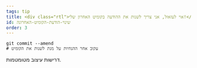 ```yaml
---
tags: tip
title: <div class="rtl">אוי לעזאזל, אני צריך לשנות את ההודעה בקומיט האחרון שלי!</div>
id: שינוי-הודעת-הקומיט-האחרונה
order: 3
---
```

```git
git commit --amend
# עקוב אחר ההנחיות על מנת לשנות את הקומיט
```

<div class="rtl">
דרישות עיצוב מטומטמות.
</div>